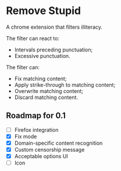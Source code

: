 # Remove Stupid

A chrome extension that filters illiteracy.

The filter can react to:
* Intervals preceding punctuation;
* Excessive punctuation.

The filter can:
* Fix matching content;
* Apply strike-through to matching content;
* Overwrite matching content;
* Discard matching content.

## Roadmap for 0.1

- [ ] Firefox integration
- [x] Fix mode
- [x] Domain-specific content recognition
- [x] Custom censorship message
- [x] Acceptable options UI
- [ ] Icon
